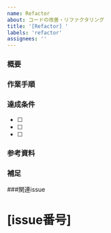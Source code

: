```yaml
---
name: Refactor
about: コードの改善・リファクタリング
title: '[Refactor] '
labels: 'refactor'
assignees: ''
---
```


### 概要
<!-- 何をリファクタリングするかを簡潔に説明 -->

### 作業手順
<!-- どんな流れで作業するかを簡潔に説明 -->

### 達成条件
<!-- 完了とみなす条件をチェックボックスで列挙 -->
- [ ] 
- [ ] 
- [ ] 

### 参考資料
<!-- 作業のスクショ、デザイン、仕様書、参考URLなど -->

### 補足
<!-- その他の情報があれば -->

###関連issue
<!-- 関連するがあれば設定 -->
# [issue番号]